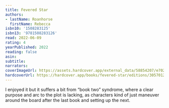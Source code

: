 ```yaml
---
title: Fevered Star
authors:
- lastName: Roanhorse
  firstName: Rebecca
isbn10: '1508283125'
isbn13: '9781508283126'
read: 2022-06-09
rating: 4
yearPublished: 2022
reading: false
asin:
subtitle:
narrators:
coverImageUrl: https://assets.hardcover.app/external_data/58854207/e7022d5b525b14eb8791eb54a43274d17ed385ca.jpeg
hardcoverUrl: https://hardcover.app/books/fevered-star/editions/30570124
---
```

I enjoyed it but it suffers a bit from “book two” syndrome, where a clear purpose and arc to the plot is lacking, as characters kind of just maneuver around the board after the last book and setting up the next.
